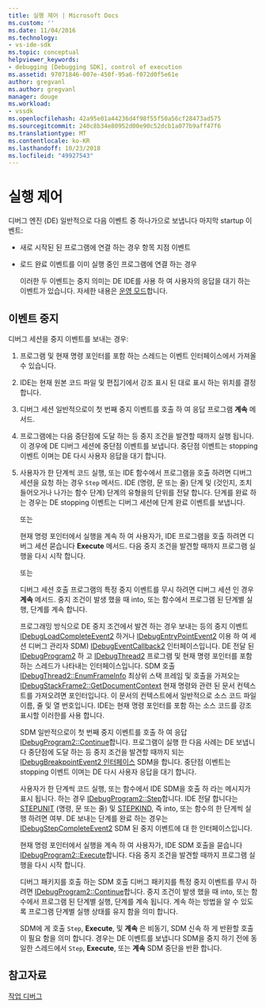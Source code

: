 ```yaml
---
title: 실행 제어 | Microsoft Docs
ms.custom: ''
ms.date: 11/04/2016
ms.technology:
- vs-ide-sdk
ms.topic: conceptual
helpviewer_keywords:
- debugging [Debugging SDK], control of execution
ms.assetid: 97071846-007e-450f-95a6-f072d0f5e61e
author: gregvanl
ms.author: gregvanl
manager: douge
ms.workload:
- vssdk
ms.openlocfilehash: 42a95e01a44236d4f98f55f50a56cf28473ad575
ms.sourcegitcommit: 240c8b34e80952d00e90c52dcb1a077b9aff47f6
ms.translationtype: MT
ms.contentlocale: ko-KR
ms.lasthandoff: 10/23/2018
ms.locfileid: "49927543"
---
```

# <a name="control-of-execution"></a>실행 제어
디버그 엔진 (DE) 일반적으로 다음 이벤트 중 하나가으로 보냅니다 마지막 startup 이벤트:  
  
- 새로 시작된 된 프로그램에 연결 하는 경우 항목 지점 이벤트  
  
- 로드 완료 이벤트를 이미 실행 중인 프로그램에 연결 하는 경우  
  
  이러한 두 이벤트는 중지 의미는 DE IDE를 사용 하 여 사용자의 응답을 대기 하는 이벤트가 있습니다. 자세한 내용은 [운영 모드](../../extensibility/debugger/operational-modes.md)합니다.  
  
## <a name="stopping-event"></a>이벤트 중지  
 디버그 세션을 중지 이벤트를 보내는 경우:  
  
1. 프로그램 및 현재 명령 포인터를 포함 하는 스레드는 이벤트 인터페이스에서 가져올 수 있습니다.  
  
2. IDE는 현재 원본 코드 파일 및 편집기에서 강조 표시 된 대로 표시 하는 위치를 결정 합니다.  
  
3. 디버그 세션 일반적으로이 첫 번째 중지 이벤트를 호출 하 여 응답 프로그램 **계속** 메서드.  
  
4. 프로그램에는 다음 중단점에 도달 하는 등 중지 조건을 발견할 때까지 실행 됩니다. 이 경우에 DE 디버그 세션에 중단점 이벤트를 보냅니다. 중단점 이벤트는 stopping 이벤트 이며는 DE 다시 사용자 응답을 대기 합니다.  
  
5. 사용자가 한 단계씩 코드 실행, 또는 IDE 함수에서 프로그램을 호출 하려면 디버그 세션을 요청 하는 경우 `Step` 메서드. IDE (명령, 문 또는 줄) 단계 및 (것인지, 조치 들어오거나 나가는 함수 단계) 단계의 유형을의 단위를 전달 합니다. 단계를 완료 하는 경우는 DE stopping 이벤트는 디버그 세션에 단계 완료 이벤트를 보냅니다.  
  
    또는  
  
    현재 명령 포인터에서 실행을 계속 하 여 사용자가, IDE 프로그램을 호출 하려면 디버그 세션 묻습니다 **Execute** 메서드. 다음 중지 조건을 발견할 때까지 프로그램 실행을 다시 시작 합니다.  
  
    또는  
  
    디버그 세션 호출 프로그램의 특정 중지 이벤트를 무시 하려면 디버그 세션 인 경우 **계속** 메서드. 중지 조건이 발생 했을 때 into, 또는 함수에서 프로그램 된 단계별 실행, 단계를 계속 합니다.  
  
   프로그래밍 방식으로 DE 중지 조건에서 발견 하는 경우 보내는 등의 중지 이벤트 [IDebugLoadCompleteEvent2](../../extensibility/debugger/reference/idebugloadcompleteevent2.md) 하거나 [IDebugEntryPointEvent2](../../extensibility/debugger/reference/idebugentrypointevent2.md) 이용 하 여 세션 디버그 관리자 SDM) [IDebugEventCallback2](../../extensibility/debugger/reference/idebugeventcallback2.md) 인터페이스입니다. DE 전달 된 [IDebugProgram2](../../extensibility/debugger/reference/idebugprogram2.md) 하 고 [IDebugThread2](../../extensibility/debugger/reference/idebugthread2.md) 프로그램 및 현재 명령 포인터를 포함 하는 스레드가 나타내는 인터페이스입니다. SDM 호출 [IDebugThread2::EnumFrameInfo](../../extensibility/debugger/reference/idebugthread2-enumframeinfo.md) 최상위 스택 프레임 및 호출을 가져오는 [IDebugStackFrame2::GetDocumentContext](../../extensibility/debugger/reference/idebugstackframe2-getdocumentcontext.md) 현재 명령와 관련 된 문서 컨텍스트를 가져오려면 포인터입니다. 이 문서의 컨텍스트에서 일반적으로 소스 코드 파일 이름, 줄 및 열 번호입니다. IDE는 현재 명령 포인터를 포함 하는 소스 코드를 강조 표시할 이러한를 사용 합니다.  
  
   SDM 일반적으로이 첫 번째 중지 이벤트를 호출 하 여 응답 [IDebugProgram2::Continue](../../extensibility/debugger/reference/idebugprogram2-continue.md)합니다. 프로그램이 실행 한 다음 사례는 DE 보냅니다 중단점에 도달 하는 등 중지 조건을 발견할 때까지 되는 [IDebugBreakpointEvent2 인터페이스](../../extensibility/debugger/reference/idebugbreakpointevent2.md) SDM을 합니다. 중단점 이벤트는 stopping 이벤트 이며는 DE 다시 사용자 응답을 대기 합니다.  
  
   사용자가 한 단계씩 코드 실행, 또는 함수에서 IDE SDM을 호출 하 라는 메시지가 표시 됩니다. 하는 경우 [IDebugProgram2::Step](../../extensibility/debugger/reference/idebugprogram2-step.md)합니다. IDE 전달 합니다는 [STEPUNIT](../../extensibility/debugger/reference/stepunit.md) (명령, 문 또는 줄) 및 [STEPKIND](../../extensibility/debugger/reference/stepkind.md), 즉 into, 또는 함수의 한 단계씩 실행 하려면 여부. DE 보내는 단계를 완료 하는 경우는 [IDebugStepCompleteEvent2](../../extensibility/debugger/reference/idebugstepcompleteevent2.md) SDM 된 중지 이벤트에 대 한 인터페이스입니다.  
  
   현재 명령 포인터에서 실행을 계속 하 여 사용자가, IDE SDM 호출을 묻습니다 [IDebugProgram2::Execute](../../extensibility/debugger/reference/idebugprogram2-execute.md)합니다. 다음 중지 조건을 발견할 때까지 프로그램 실행을 다시 시작 합니다.  
  
   디버그 패키지를 호출 하는 SDM 호출 디버그 패키지를 특정 중지 이벤트를 무시 하려면 [IDebugProgram2::Continue](../../extensibility/debugger/reference/idebugprogram2-continue.md)합니다. 중지 조건이 발생 했을 때 into, 또는 함수에서 프로그램 된 단계별 실행, 단계를 계속 됩니다. 계속 하는 방법을 알 수 있도록 프로그램 단계별 실행 상태를 유지 함을 의미 합니다.  
  
   SDM에 게 호출 `Step`, **Execute**, 및 **계속** 은 비동기, SDM 신속 하 게 반환할 호출이 필요 함을 의미 합니다. 경우는 DE 이벤트를 보냅니다 SDM을 중지 하기 전에 동일한 스레드에서 `Step`, **Execute**, 또는 **계속** SDM 중단을 반환 합니다.  
  
## <a name="see-also"></a>참고자료  
 [작업 디버그](../../extensibility/debugger/debugging-tasks.md)